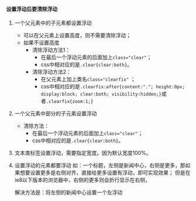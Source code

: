 #### 设置浮动后要清除浮动

1. 一个父元素中的子元素都设置浮动
    + 可以在父元素上设置高度，则不需要清除浮动；
    + 如果不设置高度
        * 清除浮动方法1：
            - 在最后一个浮动元素的后面加上`class="clear"`；
            - css中相对应的是`.clear{clear:both}`。
        * 清除浮动方法2：
            - 在父元素上加上类名`class="clearfix"` ；
            - css中相对应的是`.clearfix:after{content:"."; height:0px; display:block; clear:both; visibility:hidden;}`或者`.clearfix{zoom:1;}`

2. 一个父元素中部分的子元素设置浮动
    + 清除方法：
        * 在最后一个浮动元素的后面加上`class="clear"`；
        * css中相对应的是`.clear{clear:both}`。


3. 文本类标签设置浮动，需要指定宽度。因为默认宽度100%。

4. 设置浮动的元素都要浮动
    如：一个标题，左侧是新闻中心，右侧是更多，那如果想要设置更多是右侧对齐，直接给更多设置有浮动，即可实现效果；
    但是在ie8以下版本的浏览器中，右侧的更多则会折行显示在右侧，
    
    解决方法是：将左侧的新闻中心设置一个左浮动

